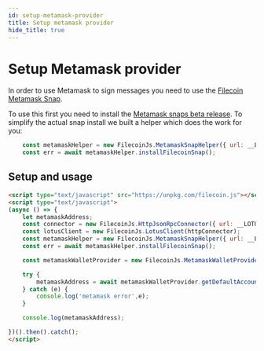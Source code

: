 ```yaml
---
id: setup-metamask-provider
title: Setup metamask provider
hide_title: true
---
```


# Setup Metamask provider
In order to use Metamask to sign messages you need to use the [Filecoin Metamask Snap](https://github.com/NodeFactoryIo/filsnap).

To use this first you need to install the [Metamask snaps beta release](https://github.com/NodeFactoryIo/metamask-snaps-beta/releases).
To simplify the actual snap install we built a helper which does the work for you:
```javascript
    const metamaskHelper = new FilecoinJs.MetamaskSnapHelper({ url: __LOTUS_RPC_ENDPOINT__, token: __LOTUS_AUTH_TOKEN__ });
    const err = await metamaskHelper.installFilecoinSnap();
```

## Setup and usage
```html
<script type="text/javascript" src="https://unpkg.com/filecoin.js"></script>
<script type="text/javascript">
(async () => {
    let metamaskAddress;
    const connector = new FilecoinJs.HttpJsonRpcConnector({ url: __LOTUS_RPC_ENDPOINT__, token: __LOTUS_AUTH_TOKEN__ });
    const lotusClient = new FilecoinJs.LotusClient(httpConnector);
    const metamaskHelper = new FilecoinJs.MetamaskSnapHelper({ url: __LOTUS_RPC_ENDPOINT__, token: __LOTUS_AUTH_TOKEN__ });
    const err = await metamaskHelper.installFilecoinSnap();

    const metamaskWalletProvider = new FilecoinJs.MetamaskWalletProvider(lotusClient, metamaskHelper.filecoinApi)

    try {
        metamaskAddress = await metamaskWalletProvider.getDefaultAccount();
    } catch (e) {
        console.log('metamask error',e);
    }

    console.log(metamaskAddress);

})().then().catch();
</script>
```